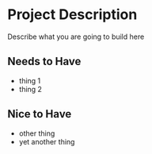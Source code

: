 # Project Description

Describe what you are going  to build here

## Needs to Have

- thing 1
- thing 2

## Nice to Have

- other thing
- yet another thing